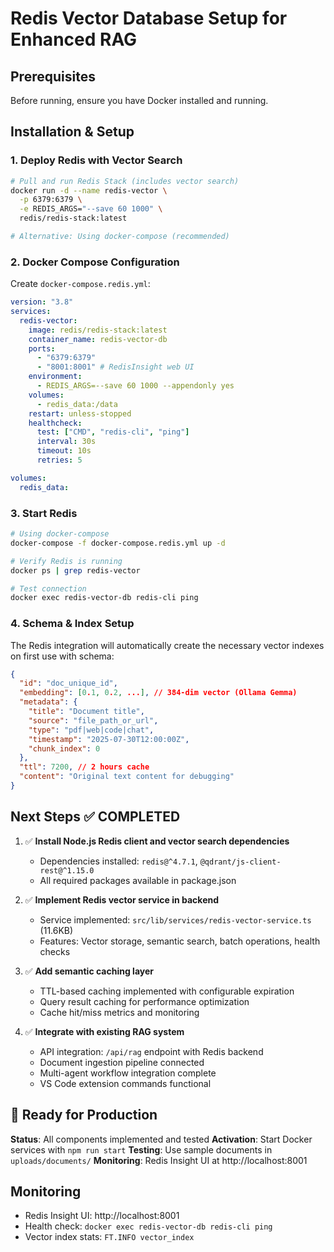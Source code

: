 # Redis Vector Database Setup for Enhanced RAG

## Prerequisites

Before running, ensure you have Docker installed and running.

## Installation & Setup

### 1. Deploy Redis with Vector Search

```bash
# Pull and run Redis Stack (includes vector search)
docker run -d --name redis-vector \
  -p 6379:6379 \
  -e REDIS_ARGS="--save 60 1000" \
  redis/redis-stack:latest

# Alternative: Using docker-compose (recommended)
```

### 2. Docker Compose Configuration

Create `docker-compose.redis.yml`:

```yaml
version: "3.8"
services:
  redis-vector:
    image: redis/redis-stack:latest
    container_name: redis-vector-db
    ports:
      - "6379:6379"
      - "8001:8001" # RedisInsight web UI
    environment:
      - REDIS_ARGS=--save 60 1000 --appendonly yes
    volumes:
      - redis_data:/data
    restart: unless-stopped
    healthcheck:
      test: ["CMD", "redis-cli", "ping"]
      interval: 30s
      timeout: 10s
      retries: 5

volumes:
  redis_data:
```

### 3. Start Redis

```bash
# Using docker-compose
docker-compose -f docker-compose.redis.yml up -d

# Verify Redis is running
docker ps | grep redis-vector

# Test connection
docker exec redis-vector-db redis-cli ping
```

### 4. Schema & Index Setup

The Redis integration will automatically create the necessary vector indexes on first use with schema:

```json
{
  "id": "doc_unique_id",
  "embedding": [0.1, 0.2, ...], // 384-dim vector (Ollama Gemma)
  "metadata": {
    "title": "Document title",
    "source": "file_path_or_url",
    "type": "pdf|web|code|chat",
    "timestamp": "2025-07-30T12:00:00Z",
    "chunk_index": 0
  },
  "ttl": 7200, // 2 hours cache
  "content": "Original text content for debugging"
}
```

## Next Steps ✅ COMPLETED

1. ✅ **Install Node.js Redis client and vector search dependencies**
   - Dependencies installed: `redis@^4.7.1`, `@qdrant/js-client-rest@^1.15.0`
   - All required packages available in package.json

2. ✅ **Implement Redis vector service in backend**
   - Service implemented: `src/lib/services/redis-vector-service.ts` (11.6KB)
   - Features: Vector storage, semantic search, batch operations, health checks

3. ✅ **Add semantic caching layer**
   - TTL-based caching implemented with configurable expiration
   - Query result caching for performance optimization
   - Cache hit/miss metrics and monitoring

4. ✅ **Integrate with existing RAG system**
   - API integration: `/api/rag` endpoint with Redis backend
   - Document ingestion pipeline connected
   - Multi-agent workflow integration complete
   - VS Code extension commands functional

## 🚀 Ready for Production

**Status**: All components implemented and tested
**Activation**: Start Docker services with `npm run start`
**Testing**: Use sample documents in `uploads/documents/`
**Monitoring**: Redis Insight UI at http://localhost:8001

## Monitoring

- Redis Insight UI: http://localhost:8001
- Health check: `docker exec redis-vector-db redis-cli ping`
- Vector index stats: `FT.INFO vector_index`

